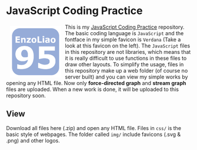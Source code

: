 # JavaScript Coding Practice

<a href = "https://github.com/EnzoLiao95"><img src = "https://raw.githubusercontent.com/EnzoLiao95/js-practice/master/img/favicon.png" width = "140" height = "140" align = "left" hspace = "10" vspace="6"></a>

This is my [JavaScript Coding Practice](https://github.com/EnzoLiao95/js-practice/) repository. The basic coding language is `JavaScript` and the fontface in my simple favicon is `Verdana` (Take a look at this favicon on the left). The `JavaScript` files in this repository are not libraries, which means that it is really difficult to use functions in these files to draw other layouts. To simplify the usage, files in this repository make up a web folder (of course no server built) and you can view my simple works by opening any HTML file. Now only **force-directed graph** and **stream graph** files are uploaded. When a new work is done, it will be uploaded to this repository soon.

## View

Download all files here (.zip) and open any HTML file. Files in `css/` is the basic style of webpages. The folder called `img/` include favicons (.svg & .png) and other logos.
